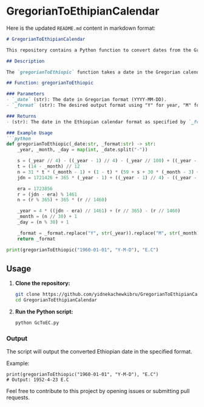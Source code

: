 # GregorianToEthipianCalendar

Here is the updated `README.md` content in markdown format:

```markdown
# GregorianToEthipianCalendar

This repository contains a Python function to convert dates from the Gregorian calendar to the Ethiopian calendar.

## Description

The `gregorianToEthiopic` function takes a date in the Gregorian calendar format and converts it to the Ethiopian calendar format. The function is implemented in Python and is designed to be simple and efficient.

## Function: gregorianToEthiopic

### Parameters
- `_date` (str): The date in Gregorian format (YYYY-MM-DD).
- `_format` (str): The desired output format using "Y" for year, "M" for month, and "D" for day.

### Returns
- (str): The date in the Ethiopian calendar format as specified by `_format`.

### Example Usage
```python
def gregorianToEthiopic(_date:str, _format:str) -> str:
    _year, _month, _day = map(int, _date.split("-"))

    s = (_year // 4) - ((_year - 1) // 4) - (_year // 100) + ((_year - 1) // 100) + (_year // 400) - ((_year - 1) // 400)
    t = (14 - _month) // 12
    n = 31 * t * (_month - 1) + (1 - t) * (59 + s + 30 * (_month - 3) + ((3 * _month - 7) // 5)) + _day - 1
    jdn = 1721426 + 365 * (_year - 1) + ((_year - 1) // 4) - ((_year - 1) // 100) + ((_year - 1) // 400) + n

    era = 1723856
    r = (jdn - era) % 1461
    n = (r % 365) + 365 * (r // 1460)

    _year = 4 * ((jdn - era) // 1461) + (r // 365) - (r // 1460)
    _month = (n // 30) + 1
    _day = (n % 30) + 1

    _format = _format.replace("Y", str(_year)).replace("M", str(_month)).replace("D", str(_day))
    return _format

print(gregorianToEthiopic("1960-01-01", "Y-M-D"), "E.C")
```

## Usage

1. **Clone the repository:**
    ```sh
    git clone https://github.com/yidnekachewkibru/GregorianToEthipianCalendar.git
    cd GregorianToEthipianCalendar
    ```

2. **Run the Python script:**
    ```sh
    python GcToEC.py
    ```

### Output
The script will output the converted Ethiopian date in the specified format.

Example:
```
print(gregorianToEthiopic("1960-01-01", "Y-M-D"), "E.C")
# Output: 1952-4-23 E.C
```

Feel free to contribute to this project by opening issues or submitting pull requests.
```

